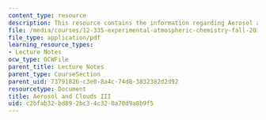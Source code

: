 ```yaml
---
content_type: resource
description: This resource contains the information regarding Aerosol and Clouds III.
file: /media/courses/12-335-experimental-atmospheric-chemistry-fall-2014/c2bfab32bd892bc34c320a70d9a8b9f5_MIT12_335F14_Lecture3_3.pdf
file_type: application/pdf
learning_resource_types:
- Lecture Notes
ocw_type: OCWFile
parent_title: Lecture Notes
parent_type: CourseSection
parent_uid: 73791826-c3e0-8a4c-74d8-3832382d2d92
resourcetype: Document
title: Aerosol and Clouds III
uid: c2bfab32-bd89-2bc3-4c32-0a70d9a8b9f5
---
```

